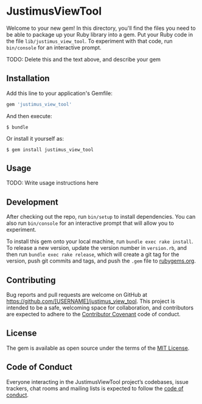 # JustimusViewTool

Welcome to your new gem! In this directory, you'll find the files you need to be able to package up your Ruby library into a gem. Put your Ruby code in the file `lib/justimus_view_tool`. To experiment with that code, run `bin/console` for an interactive prompt.

TODO: Delete this and the text above, and describe your gem

## Installation

Add this line to your application's Gemfile:

```ruby
gem 'justimus_view_tool'
```

And then execute:

    $ bundle

Or install it yourself as:

    $ gem install justimus_view_tool

## Usage

TODO: Write usage instructions here

## Development

After checking out the repo, run `bin/setup` to install dependencies. You can also run `bin/console` for an interactive prompt that will allow you to experiment.

To install this gem onto your local machine, run `bundle exec rake install`. To release a new version, update the version number in `version.rb`, and then run `bundle exec rake release`, which will create a git tag for the version, push git commits and tags, and push the `.gem` file to [rubygems.org](https://rubygems.org).

## Contributing

Bug reports and pull requests are welcome on GitHub at https://github.com/[USERNAME]/justimus_view_tool. This project is intended to be a safe, welcoming space for collaboration, and contributors are expected to adhere to the [Contributor Covenant](http://contributor-covenant.org) code of conduct.

## License

The gem is available as open source under the terms of the [MIT License](https://opensource.org/licenses/MIT).

## Code of Conduct

Everyone interacting in the JustimusViewTool project’s codebases, issue trackers, chat rooms and mailing lists is expected to follow the [code of conduct](https://github.com/[USERNAME]/justimus_view_tool/blob/master/CODE_OF_CONDUCT.md).
